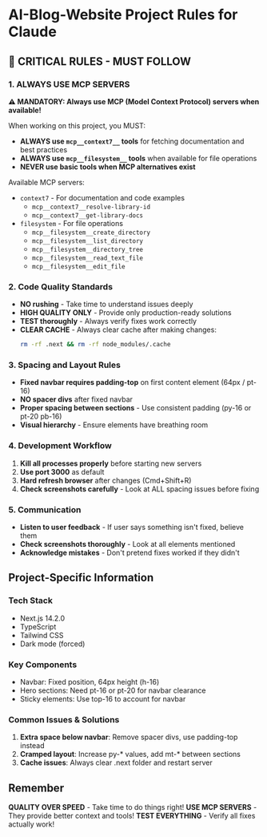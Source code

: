 # AI-Blog-Website Project Rules for Claude

## 🚨 CRITICAL RULES - MUST FOLLOW

### 1. ALWAYS USE MCP SERVERS
**⚠️ MANDATORY: Always use MCP (Model Context Protocol) servers when available!**

When working on this project, you MUST:
- **ALWAYS use `mcp__context7__` tools** for fetching documentation and best practices
- **ALWAYS use `mcp__filesystem__` tools** when available for file operations
- **NEVER use basic tools when MCP alternatives exist**

Available MCP servers:
- `context7` - For documentation and code examples
  - `mcp__context7__resolve-library-id`
  - `mcp__context7__get-library-docs`
- `filesystem` - For file operations
  - `mcp__filesystem__create_directory`
  - `mcp__filesystem__list_directory`
  - `mcp__filesystem__directory_tree`
  - `mcp__filesystem__read_text_file`
  - `mcp__filesystem__edit_file`

### 2. Code Quality Standards
- **NO rushing** - Take time to understand issues deeply
- **HIGH QUALITY ONLY** - Provide only production-ready solutions
- **TEST thoroughly** - Always verify fixes work correctly
- **CLEAR CACHE** - Always clear cache after making changes:
  ```bash
  rm -rf .next && rm -rf node_modules/.cache
  ```

### 3. Spacing and Layout Rules
- **Fixed navbar requires padding-top** on first content element (64px / pt-16)
- **NO spacer divs** after fixed navbar
- **Proper spacing between sections** - Use consistent padding (py-16 or pt-20 pb-16)
- **Visual hierarchy** - Ensure elements have breathing room

### 4. Development Workflow
1. **Kill all processes properly** before starting new servers
2. **Use port 3000** as default
3. **Hard refresh browser** after changes (Cmd+Shift+R)
4. **Check screenshots carefully** - Look at ALL spacing issues before fixing

### 5. Communication
- **Listen to user feedback** - If user says something isn't fixed, believe them
- **Check screenshots thoroughly** - Look at all elements mentioned
- **Acknowledge mistakes** - Don't pretend fixes worked if they didn't

## Project-Specific Information

### Tech Stack
- Next.js 14.2.0
- TypeScript
- Tailwind CSS
- Dark mode (forced)

### Key Components
- Navbar: Fixed position, 64px height (h-16)
- Hero sections: Need pt-16 or pt-20 for navbar clearance
- Sticky elements: Use top-16 to account for navbar

### Common Issues & Solutions
1. **Extra space below navbar**: Remove spacer divs, use padding-top instead
2. **Cramped layout**: Increase py-* values, add mt-* between sections
3. **Cache issues**: Always clear .next folder and restart server

## Remember
**QUALITY OVER SPEED** - Take time to do things right!
**USE MCP SERVERS** - They provide better context and tools!
**TEST EVERYTHING** - Verify all fixes actually work!